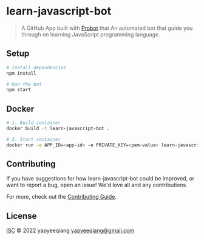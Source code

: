 # learn-javascript-bot

> A GitHub App built with [Probot](https://github.com/probot/probot) that An automated bot that guide you through on learning JavaScript programming language.

## Setup

```sh
# Install dependencies
npm install

# Run the bot
npm start
```

## Docker

```sh
# 1. Build container
docker build -t learn-javascript-bot .

# 2. Start container
docker run -e APP_ID=<app-id> -e PRIVATE_KEY=<pem-value> learn-javascript-bot
```

## Contributing

If you have suggestions for how learn-javascript-bot could be improved, or want to report a bug, open an issue! We'd love all and any contributions.

For more, check out the [Contributing Guide](CONTRIBUTING.md).

## License

[ISC](LICENSE) © 2022 yapyeeqiang <yapyeeqiang@gmail.com>
